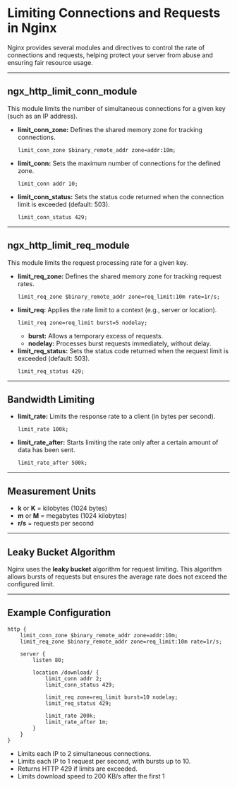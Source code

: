 # Limiting Connections and Requests in Nginx

Nginx provides several modules and directives to control the rate of connections and requests, helping protect your server from abuse and ensuring fair resource usage.

---

## ngx_http_limit_conn_module

This module limits the number of simultaneous connections for a given key (such as an IP address).

- **limit_conn_zone:** Defines the shared memory zone for tracking connections.
    ```nginx
    limit_conn_zone $binary_remote_addr zone=addr:10m;
    ```
- **limit_conn:** Sets the maximum number of connections for the defined zone.
    ```nginx
    limit_conn addr 10;
    ```
- **limit_conn_status:** Sets the status code returned when the connection limit is exceeded (default: 503).
    ```nginx
    limit_conn_status 429;
    ```

---

## ngx_http_limit_req_module

This module limits the request processing rate for a given key.

- **limit_req_zone:** Defines the shared memory zone for tracking request rates.
    ```nginx
    limit_req_zone $binary_remote_addr zone=req_limit:10m rate=1r/s;
    ```
- **limit_req:** Applies the rate limit to a context (e.g., server or location).
    ```nginx
    limit_req zone=req_limit burst=5 nodelay;
    ```
    - **burst:** Allows a temporary excess of requests.
    - **nodelay:** Processes burst requests immediately, without delay.
- **limit_req_status:** Sets the status code returned when the request limit is exceeded (default: 503).
    ```nginx
    limit_req_status 429;
    ```

---

## Bandwidth Limiting

- **limit_rate:** Limits the response rate to a client (in bytes per second).
    ```nginx
    limit_rate 100k;
    ```
- **limit_rate_after:** Starts limiting the rate only after a certain amount of data has been sent.
    ```nginx
    limit_rate_after 500k;
    ```

---

## Measurement Units

- **k** or **K** = kilobytes (1024 bytes)
- **m** or **M** = megabytes (1024 kilobytes)
- **r/s** = requests per second

---

## Leaky Bucket Algorithm

Nginx uses the **leaky bucket** algorithm for request limiting. This algorithm allows bursts of requests but ensures the average rate does not exceed the configured limit.

---

## Example Configuration

```nginx
http {
    limit_conn_zone $binary_remote_addr zone=addr:10m;
    limit_req_zone $binary_remote_addr zone=req_limit:10m rate=1r/s;

    server {
        listen 80;

        location /download/ {
            limit_conn addr 2;
            limit_conn_status 429;

            limit_req zone=req_limit burst=10 nodelay;
            limit_req_status 429;

            limit_rate 200k;
            limit_rate_after 1m;
        }
    }
}
```
- Limits each IP to 2 simultaneous connections.
- Limits each IP to 1 request per second, with bursts up to 10.
- Returns HTTP 429 if limits are exceeded.
- Limits download speed to 200 KB/s after the first 1